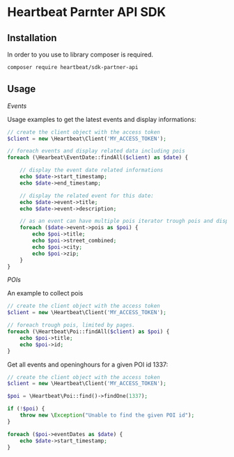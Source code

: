 # Heartbeat Parnter API SDK

## Installation

In order to you use to library composer is required.

```sh
composer require heartbeat/sdk-partner-api
```

## Usage

*Events*

Usage examples to get the latest events and display informations:

```php
// create the client object with the access token
$client = new \Heartbeat\Client('MY_ACCESS_TOKEN');

// foreach events and display related data including pois
foreach (\Hearbeat\EventDate::findAll($client) as $date) {

    // display the event date related informations
    echo $date->start_timestamp;
    echo $date->end_timestamp;

    // display the related event for this date:
    echo $date->event->title;
    echo $date->event->description;

    // as an event can have multiple pois iterator trough pois and display infos
    foreach ($date->event->pois as $poi) {
        echo $poi->title;
        echo $poi->street_combined;
        echo $poi->city;
        echo $poi->zip;
    }
}
```

*POIs*

An example to collect pois

```php
// create the client object with the access token
$client = new \Heartbeat\Client('MY_ACCESS_TOKEN');

// foreach trough pois, limited by pages.
foreach (\Heartbeat\Poi::findAll($client) as $poi) {
    echo $poi->title;
    echo $poi->id;
}
```

Get all events and openinghours for a given POI id 1337:

```php
// create the client object with the access token
$client = new \Heartbeat\Client('MY_ACCESS_TOKEN');

$poi = \Heartbeat\Poi::find()->findOne(1337);

if (!$poi) {
    throw new \Exception("Unable to find the given POI id");
}

foreach ($poi->eventDates as $date) {
    echo $date->start_timestamp;
}
```